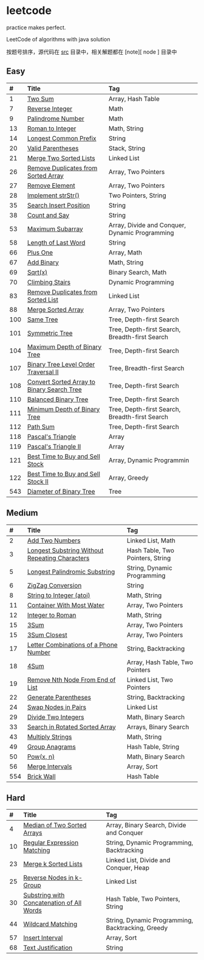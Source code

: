 # leetcode

practice makes perfect.

LeetCode of algorithms with java solution

按题号排序，源代码在 [src][ src ] 目录中，相关解题都在 [note][ node ] 目录中

## Easy

| #    | Title                                    | Tag                                      |
| :--- | :--------------------------------------- | :--------------------------------------- |
| 1    | [Two Sum][001]                           | Array, Hash Table                        |
| 7    | [Reverse Integer][007]                   | Math                                     |
| 9    | [Palindrome Number][009]                 | Math                                     |
| 13   | [Roman to Integer][013]                  | Math, String                             |
| 14   | [Longest Common Prefix][014]             | String                                   |
| 20   | [Valid Parentheses][020]                 | Stack, String                            |
| 21   | [Merge Two Sorted Lists][021]            | Linked List                              |
| 26   | [Remove Duplicates from Sorted Array][026] | Array, Two Pointers                      |
| 27   | [Remove Element][027]                    | Array, Two Pointers                      |
| 28   | [Implement strStr()][028]                | Two Pointers, String                     |
| 35   | [Search Insert Position][035]            | String                                   |
| 38   | [Count and Say][038]                     | String                                   |
| 53   | [Maximum Subarray][053]                  | Array, Divide and Conquer, Dynamic Programming |
| 58   | [Length of Last Word][058]               | String                                   |
| 66   | [Plus One][066]                          | Array, Math                              |
| 67   | [Add Binary][067]                        | Math, String                             |
| 69   | [Sqrt(x)][069]                           | Binary Search, Math                      |
| 70   | [Climbing Stairs][070]                   | Dynamic Programming                      |
| 83   | [Remove Duplicates from Sorted List][083] | Linked List                              |
| 88   | [Merge Sorted Array][088]                | Array, Two Pointers                      |
| 100  | [Same Tree][100]                         | Tree, Depth-first Search                 |
| 101  | [Symmetric Tree][101]                    | Tree, Depth-first Search, Breadth-first Search |
| 104  | [Maximum Depth of Binary Tree][104]      | Tree, Depth-first Search                 |
| 107  | [Binary Tree Level Order Traversal II][107] | Tree, Breadth-first Search               |
| 108  | [Convert Sorted Array to Binary Search Tree][108] | Tree, Depth-first Search                 |
| 110  | [Balanced Binary Tree][110]              | Tree, Depth-first Search                 |
| 111  | [Minimum Depth of Binary Tree][111]      | Tree, Depth-first Search, Breadth-first Search |
| 112  | [Path Sum][112]                          | Tree, Depth-first Search                 |
| 118  | [Pascal's Triangle][118]                 | Array                                    |
| 119  | [Pascal's Triangle II][119]              | Array                                    |
| 121  | [Best Time to Buy and Sell Stock][121]   | Array, Dynamic Programmin                |
| 122  | [Best Time to Buy and Sell Stock II][122] | Array, Greedy                            |
| 543  | [Diameter of Binary Tree][543]           | Tree                                     |


## Medium

| #    | Title                                    | Tag                              |
| :--- | :--------------------------------------- | :------------------------------- |
| 2    | [Add Two Numbers][002]                   | Linked List, Math                |
| 3    | [Longest Substring Without Repeating Characters][003] | Hash Table, Two Pointers, String |
| 5    | [Longest Palindromic Substring][005]     | String, Dynamic Programming      |
| 6    | [ZigZag Conversion][006]                 | String                           |
| 8    | [String to Integer (atoi)][008]          | Math, String                     |
| 11   | [Container With Most Water][011]         | Array, Two Pointers              |
| 12   | [Integer to Roman][012]                  | Math, String                     |
| 15   | [3Sum][015]                              | Array, Two Pointers              |
| 15   | [3Sum Closest][016]                      | Array, Two Pointers              |
| 17   | [Letter Combinations of a Phone Number][017] | String, Backtracking             |
| 18   | [4Sum][018]                              | Array, Hash Table, Two Pointers  |
| 19   | [Remove Nth Node From End of List][019]  | Linked List, Two Pointers        |
| 22   | [Generate Parentheses][022]              | String, Backtracking             |
| 24   | [Swap Nodes in Pairs][024]               | Linked List                      |
| 29   | [Divide Two Integers][029]               | Math, Binary Search              |
| 33   | [Search in Rotated Sorted Array][033]    | Arrays, Binary Search            |
| 43   | [Multiply Strings][043]                  | Math, String                     |
| 49   | [Group Anagrams][049]                    | Hash Table, String               |
| 50   | [Pow(x, n)][050]                         | Math, Binary Search              |
| 56   | [Merge Intervals][056]                   | Array, Sort                      |
| 554  | [Brick Wall][554]                        | Hash Table                       |


## Hard

| #    | Title                                    | Tag                                      |
| :--- | :--------------------------------------- | :--------------------------------------- |
| 4    | [Median of Two Sorted Arrays][004]       | Array, Binary Search, Divide and Conquer |
| 10   | [Regular Expression Matching][010]       | String, Dynamic Programming, Backtracking |
| 23   | [Merge k Sorted Lists][023]              | Linked List, Divide and Conquer, Heap    |
| 25   | [Reverse Nodes in k-Group][025]          | Linked List                              |
| 30   | [Substring with Concatenation of All Words][030] | Hash Table, Two Pointers, String         |
| 44   | [Wildcard Matching][044]                 | String, Dynamic Programming, Backtracking, Greedy |
| 57   | [Insert Interval][057]                   | Array, Sort                              |
| 68   | [Text Justification][068]                | String                                   |




[src]:  https://github.com/ynthm/leetcode/tree/master/src
[note]:  https://github.com/ynthm/leetcode/tree/master/note
[001]: note/001/README.md
[007]: note/007/README.md
[009]: note/009/README.md
[013]: note/013/README.md
[014]: note/014/README.md
[020]: note/020/README.md
[021]: note/021/README.md
[026]: note/026/README.md
[027]: note/027/README.md
[028]: note/028/README.md
[035]: note/035/README.md
[038]: note/038/README.md
[053]: note/053/README.md
[058]: note/058/README.md
[066]: note/066/README.md
[067]: note/067/README.md
[069]: note/069/README.md
[070]: note/070/README.md
[083]: note/083/README.md
[088]: note/088/README.md
[100]: note/100/README.md
[101]: note/101/README.md
[104]: note/104/README.md
[107]: note/107/README.md
[108]: note/108/README.md
[110]: note/110/README.md
[111]: note/111/README.md
[112]: note/112/README.md
[118]: note/118/README.md
[119]: note/119/README.md
[121]: note/121/README.md
[122]: note/122/README.md
[543]: note/543/README.md

[002]: note/002/README.md
[003]: note/003/README.md
[005]: note/005/README.md
[006]: note/006/README.md
[008]: note/008/README.md
[011]: note/011/README.md
[012]: note/012/README.md
[015]: note/015/README.md
[016]: note/016/README.md
[017]: note/017/README.md
[018]: note/018/README.md
[019]: note/019/README.md
[022]: note/022/README.md
[024]: note/024/README.md
[029]: note/029/README.md
[033]: note/033/README.md
[043]: note/043/README.md
[049]: note/049/README.md
[050]: note/050/README.md
[056]: note/056/README.md
[554]: note/554/README.md

[004]: note/004/README.md
[010]: note/010/README.md
[023]: note/023/README.md
[025]: note/025/README.md
[030]: note/030/README.md
[044]: note/044/README.md
[057]: note/057/README.md
[068]: note/068/README.md